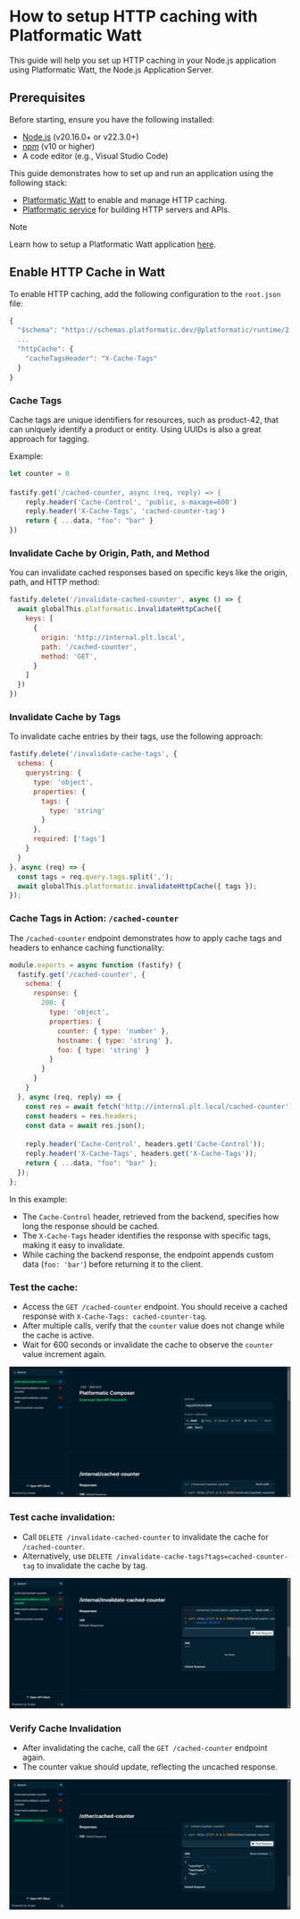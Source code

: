 # How to setup HTTP caching with Platformatic Watt

This guide will help you set up HTTP caching in your Node.js application using Platformatic Watt, the Node.js Application Server.

## Prerequisites 

Before starting, ensure you have the following installed:

- [Node.js](https://nodejs.org/) (v20.16.0+ or v22.3.0+)
- [npm](https://docs.npmjs.com/cli/) (v10 or higher)
- A code editor (e.g., Visual Studio Code)

This guide demonstrates how to set up and run an application using the following stack:

- [Platformatic Watt](https://docs.platformatic.dev/watt) to enable and manage HTTP caching.
- [Platformatic service](https://docs.platformatic.dev/docs/service/overview) for building HTTP servers and APIs.

> [!NOTE]
> Learn how to setup a Platformatic Watt application [here](https://docs.platformatic.dev/docs/getting-started/quick-start-watt). 

## Enable HTTP Cache in Watt 

To enable HTTP caching, add the following configuration to the `root.json` file: 

```js
{
  "$schema": "https://schemas.platformatic.dev/@platformatic/runtime/2.17.0.json",
  ...
  "httpCache": {
    "cacheTagsHeader": "X-Cache-Tags"
  }
}
```

### Cache Tags

Cache tags are unique identifiers for resources, such as product-42, that can uniquely identify a product or entity. Using UUIDs is also a great approach for tagging.

Example:

```js
let counter = 0

fastify.get('/cached-counter, async (req, reply) => {
    reply.header('Cache-Control', 'public, s-maxage=600')
    reply.header('X-Cache-Tags', 'cached-counter-tag')
    return { ...data, "foo": "bar" }
})
```

### Invalidate Cache by Origin, Path, and Method

You can invalidate cached responses based on specific keys like the origin, path, and HTTP method:

```js
fastify.delete('/invalidate-cached-counter', async () => {
  await globalThis.platformatic.invalidateHttpCache({
    keys: [
      {
        origin: 'http://internal.plt.local',
        path: '/cached-counter',
        method: 'GET',
      }
    ]
  })
})
```

### Invalidate Cache by Tags

To invalidate cache entries by their tags, use the following approach:

```js
fastify.delete('/invalidate-cache-tags', {
  schema: {
    querystring: {
      type: 'object',
      properties: {
        tags: {
          type: 'string'
        }
      },
      required: ['tags']
    }
  }
}, async (req) => {
  const tags = req.query.tags.split(',');
  await globalThis.platformatic.invalidateHttpCache({ tags });
});
```

### Cache Tags in Action: `/cached-counter` 

The `/cached-counter` endpoint demonstrates how to apply cache tags and headers to enhance caching functionality:

```js 
module.exports = async function (fastify) {
  fastify.get('/cached-counter', {
    schema: {
      response: {
        200: {
          type: 'object',
          properties: {
            counter: { type: 'number' },
            hostname: { type: 'string' },
            foo: { type: 'string' }
          }
        }
      }
    }
  }, async (req, reply) => {
    const res = await fetch('http://internal.plt.local/cached-counter');
    const headers = res.headers;
    const data = await res.json();

    reply.header('Cache-Control', headers.get('Cache-Control'));
    reply.header('X-Cache-Tags', headers.get('X-Cache-Tags'));
    return { ...data, "foo": "bar" };
  });
};
```

In this example:

- The `Cache-Control` header, retrieved from the backend, specifies how long the response should be cached.
- The `X-Cache-Tags` header identifies the response with specific tags, making it easy to invalidate.
- While caching the backend response, the endpoint appends custom data (`foo: 'bar'`) before returning it to the client.


### Test the cache:

- Access the `GET /cached-counter` endpoint. You should receive a cached response with `X-Cache-Tags: cached-counter-tag`.
- After multiple calls, verify that the `counter` value does not change while the cache is active.
- Wait for 600 seconds or invalidate the cache to observe the `counter` value increment again.

![testing the cache](./images/composer.png)

### Test cache invalidation:

- Call `DELETE /invalidate-cached-counter` to invalidate the cache for `/cached-counter`.
- Alternatively, use `DELETE /invalidate-cache-tags?tags=cached-counter-tag` to invalidate the cache by tag.

![cache invalidation](./images/image.png)

### Verify Cache Invalidation

- After invalidating the cache, call the `GET /cached-counter` endpoint again.
- The counter vakue should update, reflecting the uncached response.

![verify cache invalidation](./images/cache-others.png)